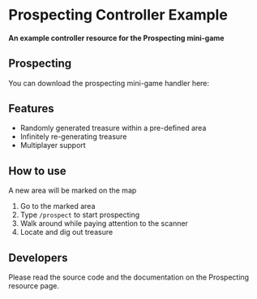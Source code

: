 # Prospecting Controller Example
#### An example controller resource for the Prospecting mini-game

## Prospecting
You can download the prospecting mini-game handler here:

## Features
* Randomly generated treasure within a pre-defined area
* Infinitely re-generating treasure
* Multiplayer support

## How to use

A new area will be marked on the map

1. Go to the marked area
2. Type `/prospect` to start prospecting
3. Walk around while paying attention to the scanner
4. Locate and dig out treasure

## Developers

Please read the source code and the documentation on the Prospecting resource page.
